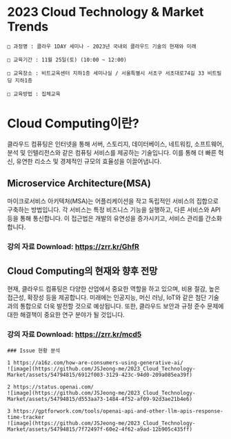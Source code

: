 # 2023 Cloud Technology &amp; Market Trends
`````
□ 과정명 : 클라우 1DAY 세미나 - 2023년 국내외 클라우드 기술의 현재와 미래 

□ 교육기간 : 11월 25일(토) (10:00 ~ 12:00) 

□ 교육장소 : 비트교육센터 지하1층 세미나실 / 서울특별시 서초구 서초대로74길 33 비트빌딩 지하1층

□ 교육방법 : 집체교육
`````

# Cloud Computing이란?

클라우드 컴퓨팅은 인터넷을 통해 서버, 스토리지, 데이터베이스, 네트워킹, 소프트웨어, 분석 및 인텔리전스와 같은 컴퓨팅 서비스를 제공하는 기술입니다. 이를 통해 더 빠른 혁신, 유연한 리소스 및 경제적인 규모의 효율성을 이끌어냅니다.

## Microservice Architecture(MSA)

마이크로서비스 아키텍처(MSA)는 어플리케이션을 작고 독립적인 서비스의 집합으로 구축하는 방법입니다. 각 서비스는 특정 비즈니스 기능을 실행하고, 다른 서비스와 API 등을 통해 통신합니다. 이 접근법은 개발의 유연성을 증가시키고, 서비스 관리를 간소화합니다.

### 강의 자료 Download:  https://zrr.kr/GhfR

## Cloud Computing의 현재와 향후 전망

현재, 클라우드 컴퓨팅은 다양한 산업에서 중요한 역할을 하고 있으며, 비용 절감, 높은 접근성, 확장성 등을 제공합니다. 미래에는 인공지능, 머신 러닝, IoT와 같은 첨단 기술과의 통합으로 더욱 발전할 것으로 예상됩니다. 또한, 클라우드 보안과 규정 준수 문제에 대한 해결책이 중요한 연구 분야가 될 것입니다.

### 강의 자료 Download:  https://zrr.kr/mcd5

`````
### Issue 현황 분석

1 https://a16z.com/how-are-consumers-using-generative-ai/
![image](https://github.com/JSJeong-me/2023_Cloud_Technology-Market/assets/54794815/6912f003-3129-423c-94d0-209a085ea39f)

2 https://status.openai.com/
![image](https://github.com/JSJeong-me/2023_Cloud_Technology-Market/assets/54794815/d553aa73-1484-4f52-af09-92d3ae21b4e6)

3 https://gptforwork.com/tools/openai-api-and-other-llm-apis-response-time-tracker
![image](https://github.com/JSJeong-me/2023_Cloud_Technology-Market/assets/54794815/7f72497f-60e2-4f62-a9ad-12b905c435ff)

`````


